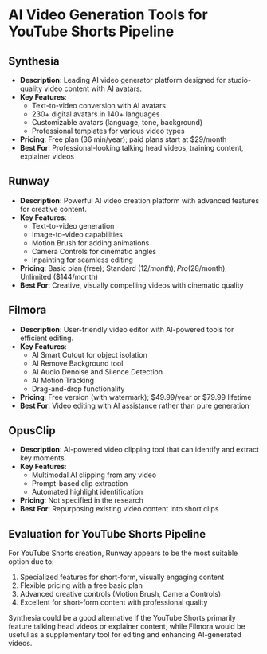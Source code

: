 # AI Video Generation Tools for YouTube Shorts Pipeline

## Synthesia

- **Description**: Leading AI video generator platform designed for studio-quality video content with AI avatars.
- **Key Features**:
  - Text-to-video conversion with AI avatars
  - 230+ digital avatars in 140+ languages
  - Customizable avatars (language, tone, background)
  - Professional templates for various video types
- **Pricing**: Free plan (36 min/year); paid plans start at $29/month
- **Best For**: Professional-looking talking head videos, training content, explainer videos

## Runway

- **Description**: Powerful AI video creation platform with advanced features for creative content.
- **Key Features**:
  - Text-to-video generation
  - Image-to-video capabilities
  - Motion Brush for adding animations
  - Camera Controls for cinematic angles
  - Inpainting for seamless editing
- **Pricing**: Basic plan (free); Standard ($12/month); Pro ($28/month); Unlimited ($144/month)
- **Best For**: Creative, visually compelling videos with cinematic quality

## Filmora

- **Description**: User-friendly video editor with AI-powered tools for efficient editing.
- **Key Features**:
  - AI Smart Cutout for object isolation
  - AI Remove Background tool
  - AI Audio Denoise and Silence Detection
  - AI Motion Tracking
  - Drag-and-drop functionality
- **Pricing**: Free version (with watermark); $49.99/year or $79.99 lifetime
- **Best For**: Video editing with AI assistance rather than pure generation

## OpusClip

- **Description**: AI-powered video clipping tool that can identify and extract key moments.
- **Key Features**:
  - Multimodal AI clipping from any video
  - Prompt-based clip extraction
  - Automated highlight identification
- **Pricing**: Not specified in the research
- **Best For**: Repurposing existing video content into short clips

## Evaluation for YouTube Shorts Pipeline

For YouTube Shorts creation, Runway appears to be the most suitable option due to:
1. Specialized features for short-form, visually engaging content
2. Flexible pricing with a free basic plan
3. Advanced creative controls (Motion Brush, Camera Controls)
4. Excellent for short-form content with professional quality

Synthesia could be a good alternative if the YouTube Shorts primarily feature talking head videos or explainer content, while Filmora would be useful as a supplementary tool for editing and enhancing AI-generated videos.
